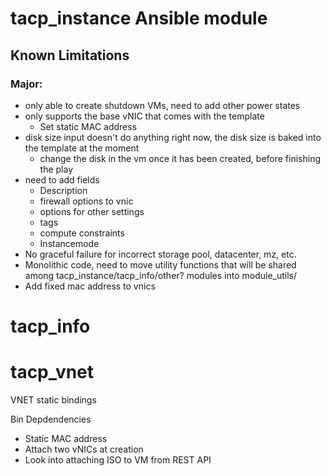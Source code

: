 # tacp_instance Ansible module

## Known Limitations

### Major:
- only able to create shutdown VMs, need to add other power states
- only supports the base vNIC that comes with the template
    - Set static MAC address
- disk size input doesn't do anything right now, the disk size is baked into the template at the moment
    - change the disk in the vm once it has been created, before finishing the play
- need to add fields
    - Description
    - firewall options to vnic
    - options for other settings
    - tags 
    - compute constraints
    - Instancemode 
- No graceful failure for incorrect storage pool, datacenter, mz, etc.
- Monolithic code, need to move utility functions that will be shared among 
    tacp_instance/tacp_info/other? modules into module_utils/
- Add fixed mac address to vnics

# tacp_info


# tacp_vnet 
VNET static bindings



Bin Depdendencies 
- Static MAC address
- Attach two vNICs at creation
- Look into attaching ISO to VM from REST API 
